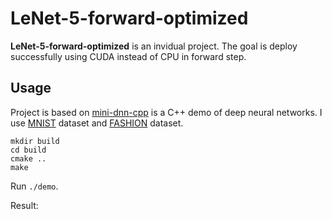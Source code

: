 # LeNet-5-forward-optimized
**LeNet-5-forward-optimized** is an invidual project. The goal is deploy successfully using CUDA instead of CPU in forward step.

## Usage
Project is based on [mini-dnn-cpp](https://github.com/iamhankai/mini-dnn-cpp) is a C++ demo of deep neural networks.
I use [MNIST](http://yann.lecun.com/exdb/mnist/) dataset and [FASHION](https://github.com/zalandoresearch/fashion-mnist) dataset.

```shell
mkdir build
cd build
cmake ..
make
```

Run `./demo`.

Result: 

